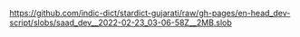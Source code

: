 https://github.com/indic-dict/stardict-gujarati/raw/gh-pages/en-head_dev-script/slobs/saad_dev__2022-02-23_03-06-58Z__2MB.slob  
